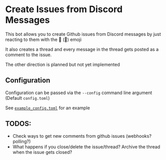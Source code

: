 # Create Issues from Discord Messages

This bot allows you to create Github issues from Discord messages by just reacting to them with the 🐛 (:bug:) emoji

It also creates a thread and every message in the thread gets posted as a comment to the issue.

The other direction is planned but not yet implemented

## Configuration

Configuration can be passed via the `--config` command line argument (Default `config.toml`)

See [`example_config.toml`](example_config.toml) for an example

## TODOS:

- Check ways to get new comments from github issues (webhooks? polling?)
- What happens if you close/delete the issue/thread? Archive the thread when the issue gets closed?
